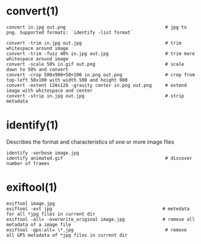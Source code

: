 # convert(1)

    convert in.jpg out.png                                     # jpg to png. Supported formats: `identify -list format`

    convert -trim in.jpg out.jpg                               # trim whitespace around image
    convert -trim -fuzz 40% in.jpg out.jpg                     # trim more whitespace around image
    convert -scale 50% in.gif out.png                          # scale down to 50% and convert
    convert -crop 500x900+50+100 in.png out.png                # crop from top-left 50x100 with width 500 and height 900
    convert -extent 128x128 -gravity center in.png out.png     # extend image with whitespace and center
    convert -strip in.jpg out.jpg                              # strip metadata

# identify(1)

Describes the format and characteristics of one or more image files

    identify -verbose image.jpg
    identify animated.gif                                      # discover number of frames

# exiftool(1)

    exiftool image.jpg
    exiftool -ext jpg                                         # metedata for all *jpg files in current dir
    exiftool -all= -overwrite_original image.jpg              # remove all metadata of a image file
    exiftool -gps:all= \*.jpg                                  # remove all GPS metadata of *jpg files in current dir
